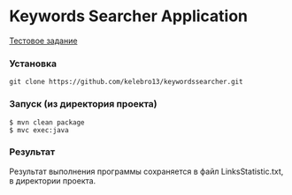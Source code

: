 # Keywords Searcher Application

[Тестовое задание](task.md)

### Установка

```
git clone https://github.com/kelebro13/keywordssearcher.git
```

### Запуск (из директория проекта)

```
$ mvn clean package
$ mvc exec:java
```


### Результат

Результат выполнения программы сохраняется в файл LinksStatistic.txt, в директории проекта.